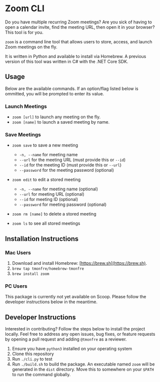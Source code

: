 # Zoom CLI

Do you have multiple recurring Zoom meetings? Are you sick of having to open a calendar invite, find the meeting URL, then open it in your browser? This tool is for you.

`zoom` is a command line tool that allows users to store, access, and launch Zoom meetings on the fly.

It is written in Python and available to install via Homebrew. A previous version of this tool was written in C# with the .NET Core SDK.

## Usage

Below are the available commands. If an option/flag listed below is ommitted, you will be prompted to enter its value.

### Launch Meetings

- `zoom [url]` to launch any meeting on the fly.
- `zoom [name]` to launch a saved meeting by name.

### Save Meetings

- `zoom save` to save a new meeting
  - `-n, --name` for meeting name
  - `--url` for the meeting URL (must provide this or `--id`)
  - `--id` for the meeting ID (must provide this or `--url`)
  - `--password` for the meeting password (optional)

- `zoom edit` to edit a stored meeting
  - `-n, --name` for meeting name (optional)
  - `--url` for meeting URL (optional)
  - `--id` for meeting ID (optional)
  - `--password` for meeting password (optional)

- `zoom rm [name]` to delete a stored meeting

- `zoom ls` to see all stored meetings

## Installation Instructions

### Mac Users

1. Download and install Homebrew: [https://brew.sh](https://brew.sh).
2. `brew tap tmonfre/homebrew-tmonfre`
3. `brew install zoom`

### PC Users

This package is currently not yet available on Scoop. Please follow the developer instructions below in the meantime.

## Developer Instructions

Interested in contributing? Follow the steps below to install the project locally. Feel free to address any open issues, bug fixes, or feature requests by opening a pull request and adding `@tmonfre` as a reviewer.

1. Ensure you have `python3` installed on your operating system
2. Clone this repository
3. Run `./cli.py` to test
4. Run `./build.sh` to build the package. An executable named `zoom` will be generated in the `dist` directory. Move this to somewhere on your `$PATH` to run the command globally.
